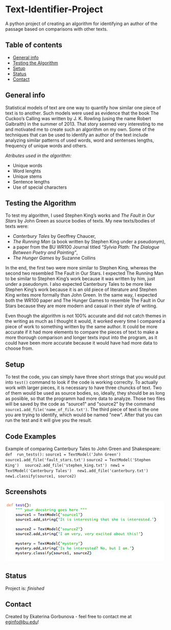 # Text-Identifier-Project
A python project of creating an algorithm for identifying an author of the passage based on comparisons with other texts.


## Table of contents
* [General info](#general-info)
* [Testing the Algorithm](#testing-the-algorithm)
* [Setup](#setup)
* [Status](#status)
* [Contact](#contact)

## General info
Statistical models of text are one way to quantify how similar one piece of text is to another. Such models were used as evidence that the book The Cuckoo’s Calling was written by J. K. Rowling (using the name Robert Galbraith) in the summer of 2013. That story seemed very interesting to me and motivated me to create such an algorithm on my own. 
Some of the techniques that can be used to identify an author of the text include analyzing similar patterns of used words, word and sentenses lengths, frequency of unique words and others. 

*Atributes used in the algorithm:* 
* Unique words
* Word lenghts
* Unique stems
* Sentence lengths
* Use of special characters


## Testing the Algorithm
To test my algorithm, I used Stephen King’s works and _The Fault in Our Stars_ by John Green as source bodies of texts. 
My new texts/bodies of texts were:
* _Canterbury Tales_ by Geoffrey Chaucer, 
* _The Running Man_ (a book written by Stephen King under a pseudonym), 
* a paper from the BU WR100 Journal titled _“Sylvia Plath: The Dialogue Between Poetry and Painting”_,
* _The Hunger Games_ by Suzanne Collins

In the end, the first two were more similar to Stephen King, whereas the second two resembled The Fault in Our Stars. I expected The Running Man to be similar to Stephen King’s work because it was written by him, just under a pseudonym. I also expected Canterbury Tales to be more like Stephen King’s work because it is an old piece of literature and Stephen King writes more formally than John Green. In the same way, I expected both the WR100 paper and The Hunger Games to resemble The Fault in Our Stars because they are more modern and casual in their style of writing.

Even though the algorithm is not 100% accurate and did not catch themes in the writing as much as I thought it would, it worked every time I compared a piece of work to something written by the same author. It could be more accurate if it had more elements to compare the pieces of text to make a more thorough comparison and longer texts input into the program, as it could have been more accurate because it would have had more data to choose from. 

## Setup
To test the code, you can simply have three short strings that you would put into `test()` command to look if the code is working correclty. 
To actually work with larger pieces, it is necessary to have three chuncks of text. Two of them would be used as source bodies, so, ideally, they should be as long as posiible, so that the programm had more data to analyze. Those two files will be saved by the code as "source1" and "source2" by the command `source1.add_file('name_of_file.txt')`. The third piece of text is the one you are trying to identify, which would be named "new". After that you can run the test and it will give you the result. 

## Code Examples
Example of comparing Canterbury Tales to John Green and Shakespeare:
`def  run_tests():`
    `source1 = TextModel('John Green')`
   ` source1.add_file('fault_stars.txt')`
    `source2 = TextModel('Stephen King')`
  `  source2.add_file('stephen_king.txt')`
   ` new1 = TextModel('Canterbury Tales')`
  `  new1.add_file('canterbury.txt')`
   ` new1.classify(source1, source2) `

## Screenshots
![Example screenshot](input.png)

## Status
Project is: _finished_

## Contact
Created by Ekaterina Gorbunova - feel free to contact me at eginfo@bu.edu!
